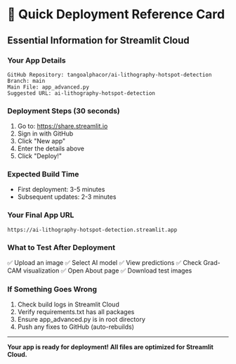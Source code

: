 # 🎯 Quick Deployment Reference Card

## Essential Information for Streamlit Cloud

### Your App Details
```
GitHub Repository: tangoalphacor/ai-lithography-hotspot-detection
Branch: main
Main File: app_advanced.py
Suggested URL: ai-lithography-hotspot-detection
```

### Deployment Steps (30 seconds)
1. Go to: https://share.streamlit.io
2. Sign in with GitHub
3. Click "New app"
4. Enter the details above
5. Click "Deploy!"

### Expected Build Time
- First deployment: 3-5 minutes
- Subsequent updates: 2-3 minutes

### Your Final App URL
`https://ai-lithography-hotspot-detection.streamlit.app`

### What to Test After Deployment
✅ Upload an image
✅ Select AI model
✅ View predictions
✅ Check Grad-CAM visualization
✅ Open About page
✅ Download test images

### If Something Goes Wrong
1. Check build logs in Streamlit Cloud
2. Verify requirements.txt has all packages
3. Ensure app_advanced.py is in root directory
4. Push any fixes to GitHub (auto-rebuilds)

---
**Your app is ready for deployment! All files are optimized for Streamlit Cloud.**
